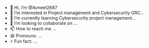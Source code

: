 - 👋 Hi, I’m @Avneet2687
- 👀 I’m interested in Project management and Cybersecurity GRC...
- 🌱 I’m currently learning Cybersecurity project management...
- 💞️ I’m looking to collaborate on ...
- 📫 How to reach me ...
- 😄 Pronouns: ...
- ⚡ Fun fact: ...

<!---
Avneet2687/Avneet2687 is a ✨ special ✨ repository because its `README.md` (this file) appears on your GitHub profile.
You can click the Preview link to take a look at your changes.
--->
